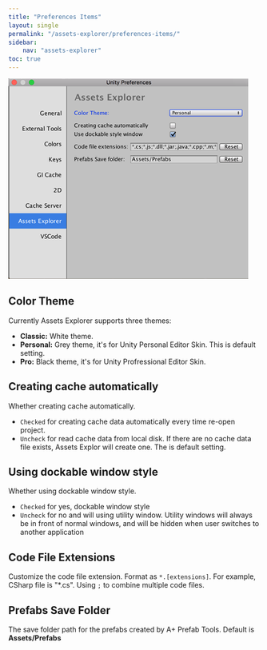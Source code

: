 ```yaml
---
title: "Preferences Items"
layout: single
permalink: "/assets-explorer/preferences-items/"
sidebar:
    nav: "assets-explorer"
toc: true
---
```


![preferences](/assets/images/preferences.png)

## Color Theme

Currently Assets Explorer supports three themes:

* __Classic:__ White theme.
* __Personal:__ Grey theme, it's for Unity Personal Editor Skin. This is default setting.
* __Pro:__ Black theme, it's for Unity Profressional Editor Skin.

## Creating cache automatically

Whether creating cache automatically. 

* `Checked` for creating cache data automatically every time re-open project. 
* `Uncheck` for read cache data from local disk. If there are no cache data file exists, Assets Explor will create one. The is default setting.

## Using dockable window style

Whether using dockable window style.

* `Checked` for yes, dockable window style
* `Uncheck` for no and will using utility window. Utility windows will always be in front of normal windows, and will be hidden when user switches to another application

## Code File Extensions

Customize the code file extension. Format as `*.[extensions]`. For example, CSharp file is "*.cs". Using `;` to combine multiple code files.

## Prefabs Save Folder

The save folder path for the prefabs created by A+ Prefab Tools. Default is __Assets/Prefabs__